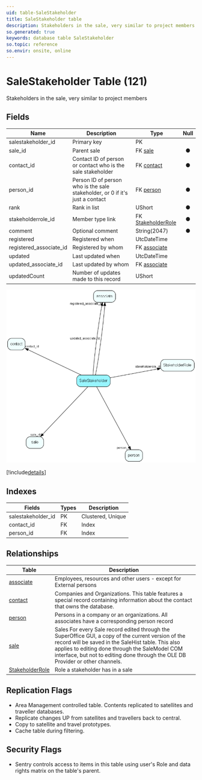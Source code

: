 ```yaml
---
uid: table-SaleStakeholder
title: SaleStakeholder table
description: Stakeholders in the sale, very similar to project members
so.generated: true
keywords: database table SaleStakeholder
so.topic: reference
so.envir: onsite, online
---
```


# SaleStakeholder Table (121)

Stakeholders in the sale, very similar to project members

## Fields

| Name | Description | Type | Null |
|------|-------------|------|:----:|
|salestakeholder\_id|Primary key|PK| |
|sale\_id|Parent sale|FK [sale](sale.md)|&#x25CF;|
|contact\_id|Contact ID of person or contact who is the sale stakeholder|FK [contact](contact.md)|&#x25CF;|
|person\_id|Person ID of person who is the sale stakeholder, or 0 if it&apos;s just a contact|FK [person](person.md)|&#x25CF;|
|rank|Rank in list|UShort|&#x25CF;|
|stakeholderrole\_id|Member type link|FK [StakeholderRole](stakeholderrole.md)|&#x25CF;|
|comment|Optional comment|String(2047)|&#x25CF;|
|registered|Registered when|UtcDateTime| |
|registered\_associate\_id|Registered by whom|FK [associate](associate.md)| |
|updated|Last updated when|UtcDateTime| |
|updated\_associate\_id|Last updated by whom|FK [associate](associate.md)| |
|updatedCount|Number of updates made to this record|UShort| |


![SaleStakeholder table relationship diagram](./media/SaleStakeholder.png)

[!include[details](./includes/salestakeholder.md)]

## Indexes

| Fields | Types | Description |
|--------|-------|-------------|
|salestakeholder\_id |PK |Clustered, Unique |
|contact\_id |FK |Index |
|person\_id |FK |Index |

## Relationships

| Table|  Description |
|------|-------------|
|[associate](associate.md)  |Employees, resources and other users - except for External persons |
|[contact](contact.md)  |Companies and Organizations.   This table features a special record containing information about the contact that owns the database.   |
|[person](person.md)  |Persons in a company or an organizations. All associates have a corresponding person record |
|[sale](sale.md)  |Sales  For every Sale record edited through the SuperOffice GUI, a copy of the current version of the record will be saved in the SaleHist table. This also applies to editing done through the SaleModel COM interface, but not to editing done through the OLE DB Provider or other channels.   |
|[StakeholderRole](stakeholderrole.md)  |Role a stakeholder has in a sale |


## Replication Flags

* Area Management controlled table. Contents replicated to satellites and traveller databases.
* Replicate changes UP from satellites and travellers back to central.
* Copy to satellite and travel prototypes.
* Cache table during filtering.

## Security Flags

* Sentry controls access to items in this table using user's Role and data rights matrix on the table's parent.

